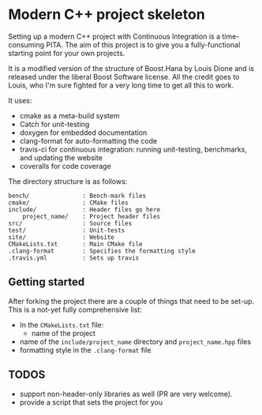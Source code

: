 # Modern C++ project skeleton

Setting up a modern C++ project with Continuous Integration is a time-consuming
PITA. The aim of this project is to give you a fully-functional starting point
for your own projects.

It is a modified version of the structure of Boost.Hana by Louis Dione and is
released under the liberal Boost Software license. All the credit goes to Louis,
who I'm sure fighted for a very long time to get all this to work.

It uses:
- cmake as a meta-build system
- Catch for unit-testing
- doxygen for embedded documentation
- clang-format for auto-formatting the code
- travis-ci for continuous integration: running unit-testing, benchmarks, and
  updating the website
- coveralls for code coverage

The directory structure is as follows:

```shell
bench/               : Bench-mark files
cmake/               : CMake files
include/             : Header files go here
    project_name/    : Project header files
src/                 : Source files
test/                : Unit-tests 
site/                : Website
CMakeLists.txt       : Main CMake file
.clang-format        : Specifies the formatting style
.travis.yml          : Sets up travis
```

## Getting started

After forking the project there are a couple of things that need to be set-up.
This is a not-yet fully comprehensive list:

- In the `CMakeLists.txt` file:
  - name of the project
- name of the `include/project_name` directory and `project_name.hpp` files
- formatting style in the `.clang-format` file


## TODOS

- support non-header-only libraries as well (PR are very welcome).
- provide a script that sets the project for you
